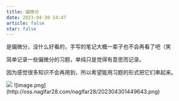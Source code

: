 ```yaml
---
title: 偏微分
date: 2023-04-30 14:47
article: false
star: false
---
```


是偏微分，没什么好看的，手写的笔记大概一辈子也不会再看了吧（笑

简单记录一些偏微分的习题，单纯只是觉得有意思而记录。

因为感觉很多知识不会再用到，所以希望能用习题的形式把它们串起来。

<img src="http://oss.naglfar28.com/naglfar28/202304301448053.png"/>
![image.png](http://oss.naglfar28.com/naglfar28/202304301449643.png)
